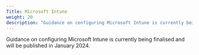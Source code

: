 ```yaml
---
Title: Microsoft Intune
weight: 20
description: "Guidance on configuring Microsoft Intune is currently being finalised and will be published in January 2024."
---
```


Guidance on configuring Microsoft Intune is currently being finalised and will be published in January 2024. 